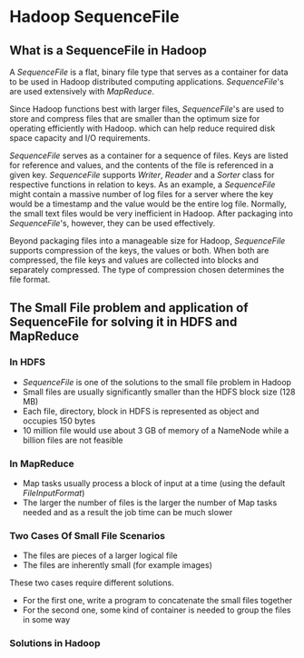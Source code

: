 # Hadoop SequenceFile

## What is a SequenceFile in Hadoop

A _SequenceFile_ is a flat, binary file type that serves as a container for data to be used in Hadoop distributed computing applications. _SequenceFile_'s are used extensively with _MapReduce_.

Since Hadoop functions best with larger files, _SequenceFile_'s are used to store and compress files that are smaller than the optimum size for operating efficiently with Hadoop. which can help reduce required disk space capacity and I/O requirements.

_SequenceFile_ serves as a container for a sequence of files. Keys are listed for reference and values, and the contents of the file is referenced in a given key. _SequenceFile_ supports _Writer_, _Reader_ and a _Sorter_ class for respective functions in relation to keys. As an example, a _SequenceFile_ might contain a massive number of log files for a server where the key would be a timestamp and the value would be the entire log file. Normally, the small text files would be very inefficient in Hadoop. After packaging into _SequenceFile_'s, however, they can be used effectively.

Beyond packaging files into a manageable size for Hadoop, _SequenceFile_ supports compression of the keys, the values or both. When both are compressed, the file keys and values are collected into blocks and separately compressed. The type of compression chosen determines the file format.

## The Small File problem and application of SequenceFile for solving it in HDFS and MapReduce

### In HDFS

* _SequenceFile_ is one of the solutions to the small file problem in Hadoop
* Small files are usually significantly smaller than the HDFS block size (128 MB)
* Each file, directory, block in HDFS is represented as object and occupies 150 bytes
* 10 million file would use about 3 GB of memory of a NameNode while a billion files are not feasible

### In MapReduce

* Map tasks usually process a block of input at a time (using the default _FileInputFormat_)
* The larger the number of files is the larger the number of Map tasks needed and as a result the job time can be much slower

### Two Cases Of Small File Scenarios

* The files are pieces of a larger logical file
* The files are inherently small (for example images)

These two cases require different solutions.
* For the first one, write a program to concatenate the small files together
* For the second one, some kind of container is needed to group the files in some way

### Solutions in Hadoop

